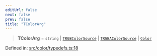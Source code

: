 ```yaml
---
editUrl: false
next: false
prev: false
title: "TColorArg"
---
```


> **TColorArg** = `string` \| [`TRGBColorSource`](/api/type-aliases/trgbcolorsource/) \| [`TRGBAColorSource`](/api/type-aliases/trgbacolorsource/) \| [`Color`](/api/classes/color/)

Defined in: [src/color/typedefs.ts:18](https://github.com/fabricjs/fabric.js/blob/e114448a1bce9b68a3e1bba337bc0c83a35c1aa5/src/color/typedefs.ts#L18)
